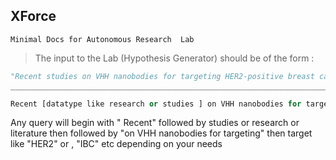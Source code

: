 ##  XForce
``` Minimal Docs for Autonomous Research  Lab ```
> The input to the Lab (Hypothesis Generator) should be of the form  :
```py
"Recent studies on VHH nanobodies for targeting HER2-positive breast cancer"
_____________________________________________________________________________

Recent [datatype like research or studies ] on VHH nanobodies for targeting [target like HER2-positive breast cancer]
```

Any query will begin with " Recent"  followed by studies or research or literature  then followed by "on VHH nanobodies for targeting"  then target like "HER2"  or , "IBC" etc depending on your needs 

